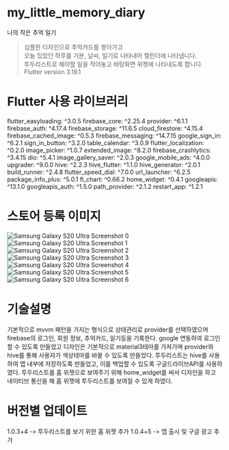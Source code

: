 # my_little_memory_diary

나의 작은 추억 일기
<br>
 
>심플한 디자인으로 추억카드를 쌓아가고<br>
오늘 있었던 하루를 기분, 날씨, 일기로 나타내어 캘린더에 나타냅니다.<br>
투두리스트로 해야할 일을 적어놓고 바탕화면 위젯에 나타내도록 합니다.<br>
Flutter version 3.19.1


# Flutter 사용 라이브러리
  flutter_easyloading: ^3.0.5
  firebase_core: ^2.25.4
  provider: ^6.1.1
  firebase_auth: ^4.17.4
  firebase_storage: ^11.6.5
  cloud_firestore: ^4.15.4
  firebase_cached_image: ^0.5.3
  firebase_messaging: ^14.7.15
  google_sign_in: ^6.2.1
  sign_in_button: ^3.2.0
  table_calendar: ^3.0.9
  flutter_localization: ^0.2.0
  image_picker: ^1.0.7
  extended_image: ^8.2.0
  firebase_crashlytics: ^3.4.15
  dio: ^5.4.1
  image_gallery_saver: ^2.0.3
  google_mobile_ads: ^4.0.0
  upgrader: ^9.0.0
  hive: ^2.2.3
  hive_flutter: ^1.1.0
  hive_generator: ^2.0.1
  build_runner: ^2.4.8
  flutter_speed_dial: ^7.0.0
  url_launcher: ^6.2.5
  package_info_plus: ^5.0.1
  fl_chart: ^0.66.2
  home_widget: ^0.4.1
  googleapis: ^13.1.0
  googleapis_auth: ^1.5.0
  path_provider: ^2.1.2
  restart_app: ^1.2.1


# 스토어 등록 이미지
![Samsung Galaxy S20 Ultra Screenshot 0](https://github.com/Gooak/my_diary/assets/91882939/6b7dde71-6fca-401a-872f-fc33a7e1763e)
![Samsung Galaxy S20 Ultra Screenshot 1](https://github.com/Gooak/my_diary/assets/91882939/2e03008a-7ff9-4972-992e-00a684aa888e)
![Samsung Galaxy S20 Ultra Screenshot 2](https://github.com/Gooak/my_diary/assets/91882939/8ae2d587-2e89-47cc-8261-2def0586dd26)
![Samsung Galaxy S20 Ultra Screenshot 3](https://github.com/Gooak/my_diary/assets/91882939/55f291a7-a784-4cd8-a268-a3ce72e06f51)
![Samsung Galaxy S20 Ultra Screenshot 4](https://github.com/Gooak/my_diary/assets/91882939/69bc1473-bfe9-40d1-9cb9-3a091968074f)
![Samsung Galaxy S20 Ultra Screenshot 5](https://github.com/Gooak/my_diary/assets/91882939/fd8b8678-0ae4-4b6e-85f1-2dd4ec3f7444)
![Samsung Galaxy S20 Ultra Screenshot 6](https://github.com/Gooak/my_diary/assets/91882939/fe6953fc-6276-405b-9957-3291bbec0933)


# 기술설명
기본적으로 mvvm 패턴을 가지는 형식으로 상태관리로 provider를 선택하였으며
firebase의 로그인, 회원 정보, 추억카드, 일기등을 기록한다.
google 연동하여 로그인 할 수 있도록 만들었고
디자인은 기본적으로 material3테마를 가져가며 provider와 hive를 통해 사용자가 색상테마를 바꿀 수 있도록 만들었다.
투두리스트는 hive를 사용하여 앱 내부에 저장하도록 만들었고, 이를 백업할 수 있도록 구글드라이브API를 사용하였다.
투두리스트를 홈 위젯으로 보여주기 위해 home_widget를 써서 디자인을 하고 네이티브 통신을 해 홈 위젯에 투두리스트를 보여질 수 있게 하였다.



# 버전별 업데이트
  1.0.3+4
  -> 투두리스트를 보기 위한 홈 위젯 추가
  1.0.4+5
  -> 앱 출시 및 구글 광고 추가
